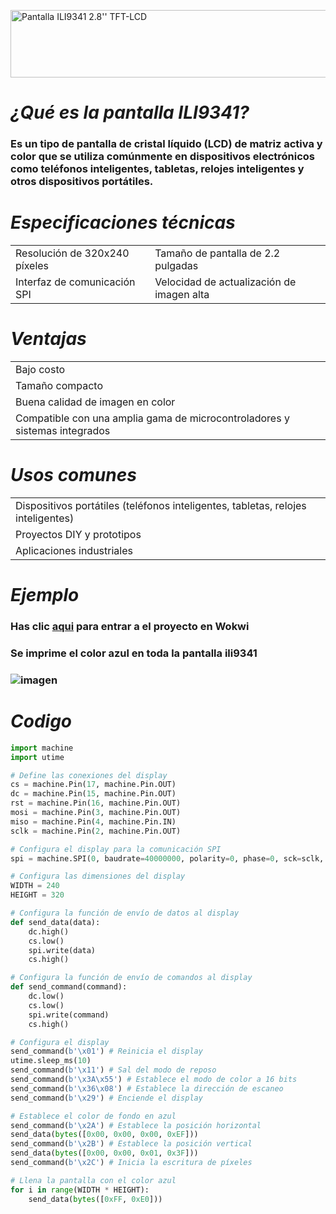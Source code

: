 <a href="https://cooltext.com"><img src="https://images.cooltext.com/5649923.png" width="1051" height="108" alt="Pantalla ILI9341 2.8'' TFT-LCD" /></a>
<br />

# *¿Qué es la pantalla ILI9341?*
### Es un tipo de pantalla de cristal líquido (LCD) de matriz activa y color que se utiliza comúnmente en dispositivos electrónicos como teléfonos inteligentes, tabletas, relojes inteligentes y otros dispositivos portátiles. 


# *Especificaciones técnicas*

<table class="tg">
<tbody>
  <tr>
    <td class="tg-0pky">Resolución de 320x240 píxeles</td>
    <td class="tg-0pky">Tamaño de pantalla de 2.2 pulgadas</td>

  </tr>
  <tr>
    <td class="tg-0pky">Interfaz de comunicación SPI</td>
    <td class="tg-0pky">Velocidad de actualización de imagen alta</td>

  </tr>
</tbody>
</table>

# *Ventajas*
<table class="tg">
<tbody>
  <tr>
    <td class="tg-0pky">Bajo costo</td>
  </tr>
    <tr>
    <td class="tg-0pky">Tamaño compacto</td>
  </tr>
  <tr>
    <td class="tg-0pky">Buena calidad de imagen en color</td>
  </tr>
  <tr>
    <td class="tg-0pky">Compatible con una amplia gama de microcontroladores y sistemas integrados</td>
  </tr>
  
</tbody>
</table>


# *Usos comunes*
<table class="tg">
<tbody>
  <tr>
    <td class="tg-0pky">Dispositivos portátiles (teléfonos inteligentes, tabletas, relojes inteligentes)</td>
  </tr>
    <tr>
    <td class="tg-0pky">Proyectos DIY y prototipos</td>
  </tr>
  <tr>
    <td class="tg-0pky">Aplicaciones industriales</td>
  </tr>
  
</tbody>
</table>

# *Ejemplo*
### Has clic [aqui](https://wokwi.com/projects/359129543378762753) para entrar a el proyecto en Wokwi
### Se imprime el color azul en toda la pantalla ili9341
### ![imagen](https://user-images.githubusercontent.com/118245002/226797302-037d45d5-3517-4090-8f17-223b40e72385.png)

# *Codigo*
```python
import machine
import utime

# Define las conexiones del display
cs = machine.Pin(17, machine.Pin.OUT)
dc = machine.Pin(15, machine.Pin.OUT)
rst = machine.Pin(16, machine.Pin.OUT)
mosi = machine.Pin(3, machine.Pin.OUT)
miso = machine.Pin(4, machine.Pin.IN)
sclk = machine.Pin(2, machine.Pin.OUT)

# Configura el display para la comunicación SPI
spi = machine.SPI(0, baudrate=40000000, polarity=0, phase=0, sck=sclk, mosi=mosi)

# Configura las dimensiones del display
WIDTH = 240
HEIGHT = 320

# Configura la función de envío de datos al display
def send_data(data):
    dc.high()
    cs.low()
    spi.write(data)
    cs.high()

# Configura la función de envío de comandos al display
def send_command(command):
    dc.low()
    cs.low()
    spi.write(command)
    cs.high()

# Configura el display
send_command(b'\x01') # Reinicia el display
utime.sleep_ms(10)
send_command(b'\x11') # Sal del modo de reposo
send_command(b'\x3A\x55') # Establece el modo de color a 16 bits
send_command(b'\x36\x08') # Establece la dirección de escaneo
send_command(b'\x29') # Enciende el display

# Establece el color de fondo en azul
send_command(b'\x2A') # Establece la posición horizontal
send_data(bytes([0x00, 0x00, 0x00, 0xEF]))
send_command(b'\x2B') # Establece la posición vertical
send_data(bytes([0x00, 0x00, 0x01, 0x3F]))
send_command(b'\x2C') # Inicia la escritura de píxeles

# Llena la pantalla con el color azul
for i in range(WIDTH * HEIGHT):
    send_data(bytes([0xFF, 0xE0]))
```



